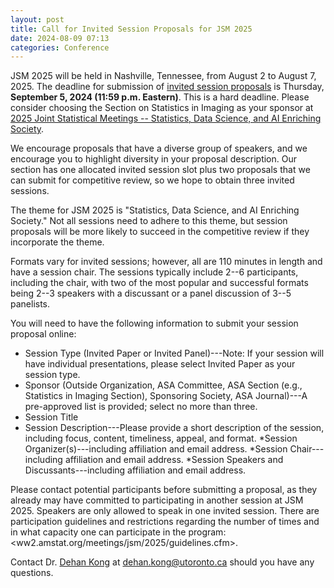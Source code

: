 ```yaml
---
layout: post
title: Call for Invited Session Proposals for JSM 2025
date: 2024-08-09 07:13 
categories: Conference
---
```


JSM 2025 will be held in Nashville, Tennessee, from August 2 to August 7, 2025. The deadline for submission of [invited session proposals](https://ww2.amstat.org/meetings/jsm/2025/submissions.cfm) is Thursday, **September 5, 2024 (11:59 p.m. Eastern)**. 
This is a hard deadline. Please consider choosing the Section on Statistics in Imaging as your sponsor at [2025 Joint Statistical Meetings -- Statistics, Data Science, and AI Enriching Society](https://ww2.amstat.org/meetings/jsm/2025/).  


We encourage proposals that have a diverse group of speakers, and we encourage you to highlight diversity in your proposal description. Our section has one allocated invited session slot plus two proposals that we can submit for competitive review, so we hope to obtain three invited sessions.


The theme for JSM 2025 is "Statistics, Data Science, and AI Enriching Society." Not all sessions need to adhere to this theme, but session proposals will be more likely to succeed in the competitive review if they incorporate the theme. 
 

Formats vary for invited sessions; however, all are 110 minutes in length and have a session chair. The sessions typically include 2--6 participants, including the chair, with two of the most popular and successful formats being 2--3 speakers with a discussant or a panel discussion of 3--5 panelists.

You will need to have the following information to submit your session proposal online:

* Session Type (Invited Paper or Invited Panel)---Note: If your session will have individual presentations, please select Invited Paper as your session type.
* Sponsor (Outside Organization, ASA Committee, ASA Section (e.g., Statistics in Imaging Section), Sponsoring Society, ASA Journal)---A pre-approved list is provided; select no more than three.
* Session Title
* Session Description---Please provide a short description of the session, including focus, content, timeliness, appeal, and format.
*Session Organizer(s)---including affiliation and email address.
*Session Chair---including affiliation and email address.
*Session Speakers and Discussants---including affiliation and email address. 

Please contact potential participants before submitting a proposal, as they already may have committed to participating in another session at JSM 2025.  Speakers are only allowed to speak in one invited session. There are participation guidelines and restrictions regarding the number of times and in what capacity one can participate in the program: <ww2.amstat.org/meetings/jsm/2025/guidelines.cfm>.

Contact Dr. [Dehan Kong](https://sites.google.com/site/kongdehanstat/) at <a href="mailto:dehan.kong@utoronto.ca">dehan.kong@utoronto.ca</a> should you have any questions. 